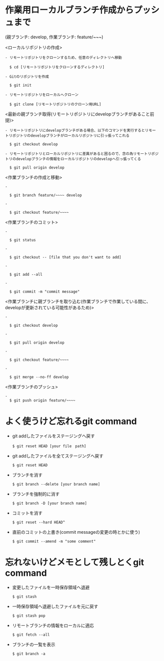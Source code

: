 # 作業用ローカルブランチ作成からプッシュまで
(親ブランチ: develop, 作業ブランチ: feature/~~~)

<ローカルリポジトリの作成>

    - リモートリポジトリをクローンするため、任意のディレクトリへ移動

      $ cd [リモートリポジトリをクローンするディレクトリ]

    - Gitのリポジトリを作成

      $ git init

    - リモートリポジトリをローカルへクローン

      $ git clone [リモートリポジトリのクローン用URL]

<最新の親ブランチ取得(リモートリポジトリにdevelopブランチがあること前提)>

    - リモートリポジトリにdevelopブランチがある場合、以下のコマンドを実行するとリモートリポジトリのdevelopブランチがローカルリポジトリに引っ張ってこれる

      $ git checkout develop
    
    - リモートリポジトリとローカルリポジトリに差異があると困るので、念の為リモートリポジトリのdevelopブランチの情報をローカルリポジトリのdevelopへ引っ張ってくる
    
      $ git pull origin develop

<作業ブランチの作成と移動>

    - 

      $ git branch feature/~~~~ develop
    
    - 
    
      $ git checkout feature/~~~~

<作業ブランチのコミット>

    - 
    
      $ git status

    - 

      $ git checkout -- [file that you don't want to add]

    -

      $ git add --all

    -

      $ git commit -m "commit message"

<作業ブランチに親ブランチを取り込む(作業ブランチで作業している間に、developが更新されている可能性があるため)>

    -

      $ git checkout develop
    
    -
    
      $ git pull origin develop
    
    -
    
      $ git checkout feature/~~~~
    
    -
    
      $ git merge --no-ff develop

<作業ブランチのプッシュ>

    -
      $ git push origin feature/~~~~

# よく使うけど忘れるgit command

- git addしたファイルをステージングへ戻す

      $ git reset HEAD [your file　path]

- git addしたファイルを全てステージングへ戻す
	  
      $ git reset HEAD

- ブランチを消す

      $ git branch --delete [your branch name]

- ブランチを強制的に消す

      $ git branch -D [your branch name]

- コミットを消す

      $ git reset --hard HEAD^

- 直前のコミットの上書き(commit messageの変更の時とかに使う)

      $ git commit --amend -m "some comment"

# 忘れないけどメモとして残しとくgit command

- 変更したファイルを一時保存領域へ退避

      $ git stash

- 一時保存領域へ退避したファイルを元に戻す

      $ git stash pop

- リモートブランチの情報をローカルに適応

      $ git fetch --all

- ブランチの一覧を表示

      $ git branch -a
